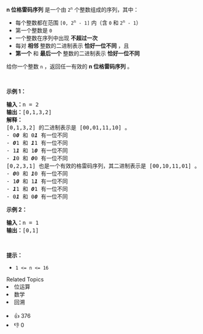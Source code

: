 <strong>n 位格雷码序列</strong> 是一个由 <code>2<sup>n</sup></code> 个整数组成的序列，其中：
<ul>
	<li>每个整数都在范围 <code>[0, 2<sup>n</sup> - 1]</code> 内（含 <code>0</code> 和 <code>2<sup>n</sup> - 1</code>）</li>
	<li>第一个整数是 <code>0</code></li>
	<li>一个整数在序列中出现 <strong>不超过一次</strong></li>
	<li>每对 <strong>相邻</strong> 整数的二进制表示 <strong>恰好一位不同</strong> ，且</li>
	<li><strong>第一个</strong> 和 <strong>最后一个</strong> 整数的二进制表示 <strong>恰好一位不同</strong></li>
</ul>

<p>给你一个整数 <code>n</code> ，返回任一有效的 <strong>n 位格雷码序列</strong> 。</p>

<p>&nbsp;</p>

<p><strong>示例 1：</strong></p>

<pre>
<strong>输入：</strong>n = 2
<strong>输出：</strong>[0,1,3,2]
<strong>解释：</strong>
[0,1,3,2] 的二进制表示是 [00,01,11,10] 。
- 0<strong><em>0</em></strong> 和 0<em><strong>1</strong></em> 有一位不同
- <em><strong>0</strong></em>1 和 <em><strong>1</strong></em>1 有一位不同
- 1<em><strong>1</strong></em> 和 1<em><strong>0</strong></em> 有一位不同
- <em><strong>1</strong></em>0 和 <em><strong>0</strong></em>0 有一位不同
[0,2,3,1] 也是一个有效的格雷码序列，其二进制表示是 [00,10,11,01] 。
- <em><strong>0</strong></em>0 和 <em><strong>1</strong></em>0 有一位不同
- 1<em><strong>0</strong></em> 和 1<em><strong>1</strong></em> 有一位不同
- <em><strong>1</strong></em>1 和 <em><strong>0</strong></em>1 有一位不同
- 0<em><strong>1</strong></em> 和 0<em><strong>0</strong></em> 有一位不同
</pre>

<p><strong>示例 2：</strong></p>

<pre>
<strong>输入：</strong>n = 1
<strong>输出：</strong>[0,1]
</pre>

<p>&nbsp;</p>

<p><strong>提示：</strong></p>

<ul>
	<li><code>1 &lt;= n &lt;= 16</code></li>
</ul>
<div><div>Related Topics</div><div><li>位运算</li><li>数学</li><li>回溯</li></div></div><br><div><li>👍 376</li><li>👎 0</li></div>